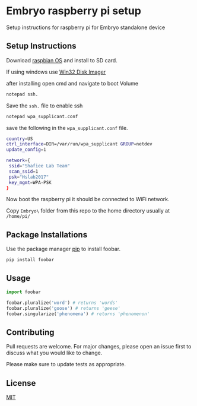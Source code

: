 # Embryo raspberry pi setup

Setup instructions for raspberry pi for Embryo standalone device

## Setup Instructions

Download [raspbian OS](https://www.raspberrypi.org/downloads/raspbian/) and install to SD card.

If using windows use [Win32 Disk Imager](https://sourceforge.net/projects/win32diskimager/)

after installing open cmd and navigate to boot Volume

```bash
notepad ssh.
```
Save the `ssh.` file to enable ssh

```bash
notepad wpa_supplicant.conf
```
save the following in the `wpa_supplicant.conf` file.

```bash
country=US
ctrl_interface=DIR=/var/run/wpa_supplicant GROUP=netdev
update_config=1

network={
 ssid="Shafiee Lab Team"
 scan_ssid=1
 psk="Hslab2017"
 key_mgmt=WPA-PSK
}

```

Now boot the raspberry pi it should be connected to WiFi network.


Copy `Embryo\` folder from this repo to the home directory usually at `/home/pi/`


## Package Installations




Use the package manager [pip](https://pip.pypa.io/en/stable/) to install foobar.

```bash
pip install foobar
```

## Usage

```python
import foobar

foobar.pluralize('word') # returns 'words'
foobar.pluralize('goose') # returns 'geese'
foobar.singularize('phenomena') # returns 'phenomenon'
```

## Contributing
Pull requests are welcome. For major changes, please open an issue first to discuss what you would like to change.

Please make sure to update tests as appropriate.

## License
[MIT](https://choosealicense.com/licenses/mit/)
